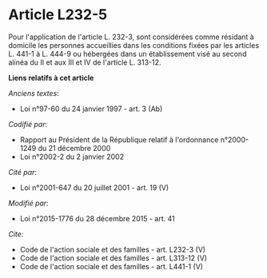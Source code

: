 # Article L232-5

Pour l'application de l'article L. 232-3, sont considérées comme résidant à domicile les personnes accueillies dans les
conditions fixées par les articles L. 441-1 à L. 444-9 ou hébergées dans un établissement visé au second alinéa du II et aux
III et IV de l'article L. 313-12.

**Liens relatifs à cet article**

_Anciens textes_:

  - Loi n°97-60 du 24 janvier 1997 - art. 3 (Ab)

_Codifié par_:

  - Rapport au Président de la République relatif à l'ordonnance n°2000-1249 du 21 décembre 2000
  - Loi n°2002-2 du 2 janvier 2002

_Cité par_:

  - Loi n°2001-647 du 20 juillet 2001 - art. 19 (V)

_Modifié par_:

  - Loi n°2015-1776 du 28 décembre 2015 - art. 41

_Cite_:

  - Code de l'action sociale et des familles - art. L232-3 (V)
  - Code de l'action sociale et des familles - art. L313-12 (V)
  - Code de l'action sociale et des familles - art. L441-1 (V)
